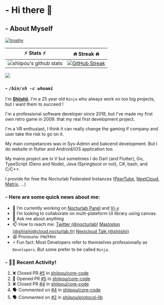 # - Hi there 👋

## - About Myself

[![trophy](https://github-profile-trophy.vercel.app/?username=shiipou&theme=onedark)](https://github.com/ryo-ma/github-profile-trophy)

| ⚡ Stats ⚡ | 🔥 Streak 🔥 |
| :-: | :-: |
| ![shiipou's github stats](https://github-readme-stats.vercel.app/api?username=shiipou&show_icons=true&count_private=true&hide_border=true&title_color=70a5fd&icon_color=bf91f3&text_color=38bdae&bg_color=0d1117) | [![GitHub Streak](http://github-readme-streak-stats.herokuapp.com?user=shiipou&theme=tokyonight_duo&hide_border=true&background=0D1117)](https://git.io/streak-stats) |

![](https://github-profile-summary-cards.vercel.app/api/cards/profile-details?username=shiipou&theme=monokai) 

### - *`/bin/sh -c whoami`*

I'm **[Shiishii](https://github.com/shiipou/shiipou)**. I'm a 25 year old `Ninja` who always work on too big projects, but I want them to succeed !

I'm a professional software developer since 2018, but I've made my first own retro game in 2009. that my real first development project.

I'm a VR enthusiast, I think it can really change the gaming if company and user take the risk to go on it. 

My main competances was in Sys-Admin and bakcend development. But I do website in flutter and Android/iOS application too.

My mains project are in V but sometimes I do Dart (and Flutter), Go, TypeScript (Deno and Node), Java (Springboot or not), C#, bash, and C/C++.

I provide for free the Nocturlab Federated Instances ([PeerTube](https://tube.nocturlab.fr), [NextCloud](https://cloud.nocturlab.fr), [Matrix](https://talk.nocturlab.fr), ...)


### - Here are some quick news about me:

- 🔭 I’m currently working on [Nocturlab Panel](https://github.com/shiipou/nocturlab-panel) and [Vi-v](https://github.com/nocturlab/vi-v) <!--- 🌱 I’m currently learning [Flutter](https://flutter.dev/) -->
- 👯 I’m looking to collaborate on multi-plateform UI library using canvas.
- 💬 Ask me about anything
- 📫 How to reach me: [Twitter (@nocturlab)](https://twitter.com/nocturlab) [Mastodon (@shiishii@cloud.nocturlab.fr)](https://cloud.nocturlab.fr/apps/social/@shiishii@cloud.nocturlab.fr/) [Nextcloud Talk (@shiishii)](https://cloud.nocturlab.fr/call/cxzp5j46)
- 😄 Pronouns: He/Him
- ⚡ Fun fact: Most Developers refer to themselves professionally as `Developers`. But some prefer to be called `Ninja`.

### - 🚀🔥 Recent Activity!
<!--START_SECTION:activity-->
1. ❌ Closed PR [#5](https://github.com//shiipou/core-code/pull/5) in [shiipou/core-code](https://github.com//shiipou/core-code)
2. 💪 Opened PR [#5](https://github.com//shiipou/core-code/pull/5) in [shiipou/core-code](https://github.com//shiipou/core-code)
3. ❌ Closed PR [#4](https://github.com//shiipou/core-code/pull/4) in [shiipou/core-code](https://github.com//shiipou/core-code)
4. 🗣 Commented on [#4](https://github.com//shiipou/core-code/issues/4) in [shiipou/core-code](https://github.com//shiipou/core-code)
5. 🗣 Commented on [#2](https://github.com//shiipou/protocol-lib/issues/2) in [shiipou/protocol-lib](https://github.com//shiipou/protocol-lib)
<!--END_SECTION:activity-->
